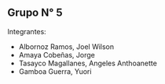 ## Grupo N° 5
Integrantes:
- Albornoz Ramos, Joel Wilson
- Amaya Cobeñas, Jorge
- Tasayco Magallanes, Angeles Anthoanette
- Gamboa Guerra, Yuori
